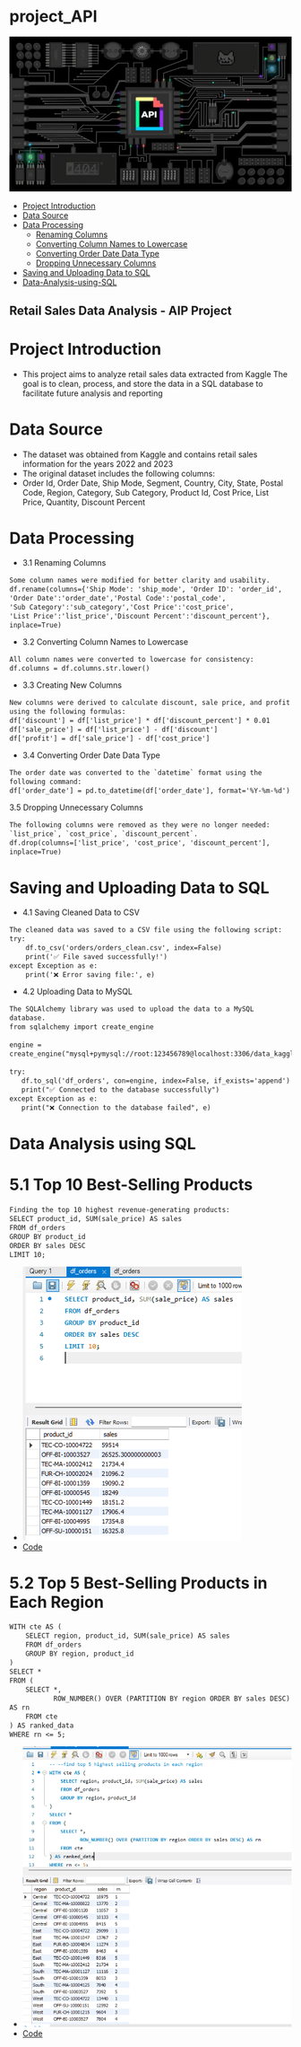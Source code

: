 # project_API

![ API ](images/download.jpg)

- [Project Introduction](#Project-Introduction)
- [Data Source](#data-source)
- [Data Processing](#Data-Processing)
     - [Renaming Columns](#Renaming-Columns)
     - [Converting Column Names to Lowercase](#Converting-Column-Names-to-Lowercase)
     - [Converting Order Date Data Type](#Converting-Order-Date-Data-Type)
     - [Dropping Unnecessary Columns](#Dropping-Unnecessary-Columns)
- [Saving and Uploading Data to SQL](#Saving-and-Uploading-Data-to-SQL)
- [Data-Analysis-using-SQL](Data-Analysis-using-SQL)

## Retail Sales Data Analysis - AIP Project

 # Project Introduction
  - This project aims to analyze retail sales data extracted from Kaggle
    The goal is to clean, process, and store the data in a SQL database to facilitate future analysis and reporting

# Data Source
- The dataset was obtained from Kaggle and contains retail sales information for the years 2022 and 2023 
- The original dataset includes the following columns:
- Order Id, Order Date, Ship Mode, Segment, Country, City, State, Postal Code, Region, Category, Sub Category, Product Id, Cost Price, List Price, Quantity, Discount Percent

# Data Processing
- 3.1 Renaming Columns
 ```
 Some column names were modified for better clarity and usability.
 df.rename(columns={'Ship Mode': 'ship_mode', 'Order ID': 'order_id',
 'Order Date':'order_date','Postal Code':'postal_code',
 'Sub Category':'sub_category','Cost Price':'cost_price',
 'List Price':'list_price','Discount Percent':'discount_percent'}, inplace=True)
 ```

 - 3.2 Converting Column Names to Lowercase
  ```
All column names were converted to lowercase for consistency:
df.columns = df.columns.str.lower()
  ```

 - 3.3 Creating New Columns

```
New columns were derived to calculate discount, sale price, and profit using the following formulas:
df['discount'] = df['list_price'] * df['discount_percent'] * 0.01
df['sale_price'] = df['list_price'] - df['discount']
df['profit'] = df['sale_price'] - df['cost_price']
```

- 3.4 Converting Order Date Data Type
```
The order date was converted to the `datetime` format using the following command:
df['order_date'] = pd.to_datetime(df['order_date'], format='%Y-%m-%d')
```
3.5 Dropping Unnecessary Columns
```
The following columns were removed as they were no longer needed: `list_price`, `cost_price`, `discount_percent`.
df.drop(columns=['list_price', 'cost_price', 'discount_percent'], inplace=True)
```
# Saving and Uploading Data to SQL

 - 4.1 Saving Cleaned Data to CSV
```
The cleaned data was saved to a CSV file using the following script:
try:
    df.to_csv('orders/orders_clean.csv', index=False)
    print('✅ File saved successfully!')
except Exception as e:
    print('❌ Error saving file:', e)
```
 - 4.2 Uploading Data to MySQL
 ```
The SQLAlchemy library was used to upload the data to a MySQL database.
from sqlalchemy import create_engine

engine = create_engine("mysql+pymysql://root:123456789@localhost:3306/data_kaggle")

try:
    df.to_sql('df_orders', con=engine, index=False, if_exists='append')
    print("✅ Connected to the database successfully")
except Exception as e:
    print("❌ Connection to the database failed", e)
```

# Data Analysis using SQL
 # 5.1 Top 10 Best-Selling Products
```
Finding the top 10 highest revenue-generating products:
SELECT product_id, SUM(sale_price) AS sales 
FROM df_orders 
GROUP BY product_id 
ORDER BY sales DESC 
LIMIT 10;
```
- ![Cleaned](images/top10highestproducts.png)
- [Code](codes/findTop10Products.sql)

 # 5.2 Top 5 Best-Selling Products in Each Region
```
WITH cte AS (
    SELECT region, product_id, SUM(sale_price) AS sales
    FROM df_orders
    GROUP BY region, product_id
)
SELECT *
FROM (
    SELECT *,
           ROW_NUMBER() OVER (PARTITION BY region ORDER BY sales DESC) AS rn
    FROM cte
) AS ranked_data
WHERE rn <= 5;
```
- ![](images/FindTop5HighestSellingProducts.png)
- [Code](codes/findTop5HighestSellingProducts.sql)











